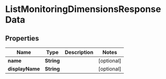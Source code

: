 

# ListMonitoringDimensionsResponseData

## Properties

Name | Type | Description | Notes
------------ | ------------- | ------------- | -------------
**name** | **String** |  |  [optional]
**displayName** | **String** |  |  [optional]



